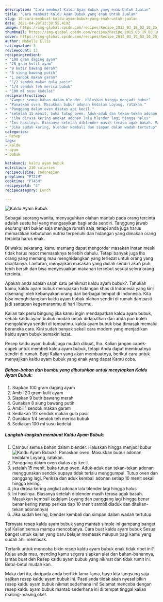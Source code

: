 ```yaml
---
description: "Cara membuat Kaldu Ayam Bubuk yang enak Untuk Jualan"
title: "Cara membuat Kaldu Ayam Bubuk yang enak Untuk Jualan"
slug: 15-cara-membuat-kaldu-ayam-bubuk-yang-enak-untuk-jualan
date: 2021-04-28T13:38:55.419Z
image: https://img-global.cpcdn.com/recipes/Recipe_2015_03_19_03_10_25_382_234028dbd1f63eebe8dd/680x482cq70/kaldu-ayam-bubuk-foto-resep-utama.jpg
thumbnail: https://img-global.cpcdn.com/recipes/Recipe_2015_03_19_03_10_25_382_234028dbd1f63eebe8dd/680x482cq70/kaldu-ayam-bubuk-foto-resep-utama.jpg
cover: https://img-global.cpcdn.com/recipes/Recipe_2015_03_19_03_10_25_382_234028dbd1f63eebe8dd/680x482cq70/kaldu-ayam-bubuk-foto-resep-utama.jpg
author: Mabelle Ellis
ratingvalue: 3
reviewcount: 13
recipeingredient:
- "100 gram daging ayam"
- "20 gram kulit ayam"
- "9 butir bawang merah"
- "8 siung bawang putih"
- "1 sendok makan garam"
- "1/2 sendok makan gula pasir"
- "1/4 sendok teh merica bubuk"
- "100 ml susu kedelai"
recipeinstructions:
- "Campur semua bahan dalam blender. Haluskan hingga menjadi bubur"
- "Panaskan oven. Masukkan bubur adonan kedalam Loyang, ratakan."
- "Panggang dalam oven diatas api kecil."
- "setelah 15 menit, buka tutup oven. Aduk-aduk dan tekan-tekan adonan menggunakan sendok supaya tidak terlalu menggumpal. Tutup oven dan panggang lagi. Periksa dan aduk kembali adonan setiap 10 menit sekali hingga kering."
- "jika dirasa kering angkat adonan lalu blender lagi hingga halus"
- "Ini hasilnya. Biasanya setelah diblender masih terasa agak basah. Masukkan kembali kedalam Loyang dan panggang lagi hingga benar benar kering (tetap periksa tiap 10 menit sambil diaduk dan ditekan-tekan adonannya)"
- "Jika sudah kering, blender kembali dan simpan dalam wadah tertutup"
categories:
- Resep
tags:
- kaldu
- ayam
- bubuk

katakunci: kaldu ayam bubuk 
nutrition: 210 calories
recipecuisine: Indonesian
preptime: "PT22M"
cooktime: "PT45M"
recipeyield: "3"
recipecategory: Lunch

---
```



![Kaldu Ayam Bubuk](https://img-global.cpcdn.com/recipes/Recipe_2015_03_19_03_10_25_382_234028dbd1f63eebe8dd/680x482cq70/kaldu-ayam-bubuk-foto-resep-utama.jpg)

Sebagai seorang wanita, menyuguhkan olahan mantab pada orang tercinta adalah suatu hal yang mengasyikan bagi anda sendiri. Tanggung jawab seorang istri bukan saja menjaga rumah saja, tetapi anda juga harus memastikan kebutuhan nutrisi terpenuhi dan hidangan yang dimakan orang tercinta harus enak.

Di waktu  sekarang, kamu memang dapat mengorder masakan instan meski tidak harus repot memasaknya terlebih dahulu. Tetapi banyak juga lho orang yang memang mau menghidangkan yang terlezat untuk orang yang dicintainya. Lantaran, menyajikan masakan yang diolah sendiri akan jauh lebih bersih dan bisa menyesuaikan makanan tersebut sesuai selera orang tercinta. 



Apakah anda adalah salah satu penikmat kaldu ayam bubuk?. Tahukah kamu, kaldu ayam bubuk merupakan hidangan khas di Indonesia yang kini disenangi oleh kebanyakan orang dari berbagai tempat di Indonesia. Kita bisa menghidangkan kaldu ayam bubuk olahan sendiri di rumah dan pasti jadi santapan kegemaranmu di hari liburmu.

Kalian tak perlu bingung jika kamu ingin mendapatkan kaldu ayam bubuk, sebab kaldu ayam bubuk mudah untuk didapatkan dan anda pun boleh mengolahnya sendiri di tempatmu. kaldu ayam bubuk bisa dimasak memalui beraneka cara. Kini sudah banyak sekali cara modern yang menjadikan kaldu ayam bubuk semakin lezat.

Resep kaldu ayam bubuk juga mudah dibuat, lho. Kalian jangan capek-capek untuk membeli kaldu ayam bubuk, tetapi Anda dapat membuatnya sendiri di rumah. Bagi Kalian yang akan membuatnya, berikut cara untuk menyajikan kaldu ayam bubuk yang enak yang dapat Kamu coba.

<!--inarticleads1-->

##### Bahan-bahan dan bumbu yang dibutuhkan untuk menyiapkan Kaldu Ayam Bubuk:

1. Siapkan 100 gram daging ayam
1. Ambil 20 gram kulit ayam
1. Siapkan 9 butir bawang merah
1. Gunakan 8 siung bawang putih
1. Ambil 1 sendok makan garam
1. Sediakan 1/2 sendok makan gula pasir
1. Gunakan 1/4 sendok teh merica bubuk
1. Sediakan 100 ml susu kedelai




<!--inarticleads2-->

##### Langkah-langkah membuat Kaldu Ayam Bubuk:

1. Campur semua bahan dalam blender. Haluskan hingga menjadi bubur
<img src="https://img-global.cpcdn.com/steps/Step_2015_03_18_10_12_55_114_08c4d6e42361ecdd5cfe/160x128cq70/kaldu-ayam-bubuk-langkah-memasak-1-foto.jpg" alt="Kaldu Ayam Bubuk">1. Panaskan oven. Masukkan bubur adonan kedalam Loyang, ratakan.
1. Panggang dalam oven diatas api kecil.
1. setelah 15 menit, buka tutup oven. Aduk-aduk dan tekan-tekan adonan menggunakan sendok supaya tidak terlalu menggumpal. Tutup oven dan panggang lagi. Periksa dan aduk kembali adonan setiap 10 menit sekali hingga kering.
1. jika dirasa kering angkat adonan lalu blender lagi hingga halus
1. Ini hasilnya. Biasanya setelah diblender masih terasa agak basah. Masukkan kembali kedalam Loyang dan panggang lagi hingga benar benar kering (tetap periksa tiap 10 menit sambil diaduk dan ditekan-tekan adonannya)
1. Jika sudah kering, blender kembali dan simpan dalam wadah tertutup




Ternyata resep kaldu ayam bubuk yang mantab simple ini gampang banget ya! Kalian semua mampu mencobanya. Cara buat kaldu ayam bubuk Sesuai banget untuk kalian yang baru belajar memasak maupun bagi kamu yang sudah ahli memasak.

Tertarik untuk mencoba bikin resep kaldu ayam bubuk enak tidak ribet ini? Kalau anda mau, mending kamu segera siapkan alat dan bahan-bahannya, lantas buat deh Resep kaldu ayam bubuk yang nikmat dan tidak rumit ini. Betul-betul mudah kan. 

Maka dari itu, daripada anda berfikir lama-lama, hayo kita langsung saja sajikan resep kaldu ayam bubuk ini. Pasti anda tiidak akan nyesel bikin resep kaldu ayam bubuk nikmat sederhana ini! Selamat mencoba dengan resep kaldu ayam bubuk mantab sederhana ini di tempat tinggal kalian masing-masing,oke!.

